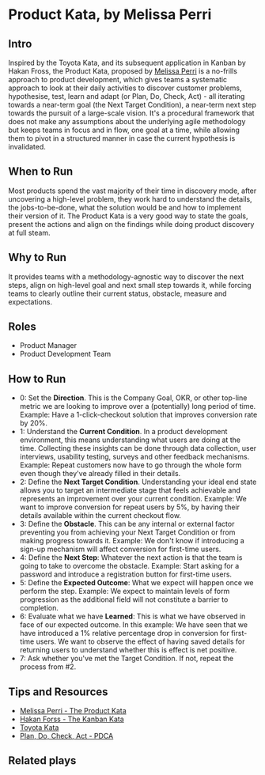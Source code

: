 # Product Kata, by Melissa Perri

## Intro
Inspired by the Toyota Kata, and its subsequent application in Kanban by Hakan Fross, the Product Kata, proposed by [Melissa Perri](http://melissaperri.com/) is a no-frills approach to product development, which gives teams a systematic approach to look at their daily activities to discover customer problems, hypothesise, test, learn and adapt (or Plan, Do, Check, Act) - all iterating towards a near-term goal (the Next Target Condition), a near-term next step towards the pursuit of a large-scale vision. It's a procedural framework that does not make any assumptions about the underlying agile methodology but keeps teams in focus and in flow, one goal at a time, while allowing them to pivot in a structured manner in case the current hypothesis is invalidated.

## When to Run
Most products spend the vast majority of their time in discovery mode, after uncovering a high-level problem, they work hard to understand the details, the jobs-to-be-done, what the solution would be and how to implement their version of it. The Product Kata is a very good way to state the goals, present the actions and align on the findings while doing product discovery at full steam.

## Why to Run
It provides teams with a methodology-agnostic way to discover the next steps, align on high-level goal and next small step towards it, while forcing teams to clearly outline their current status, obstacle, measure and expectations.

## Roles
* Product Manager
* Product Development Team

## How to Run
* 0: Set the **Direction**. This is the Company Goal, OKR, or other top-line metric we are looking to improve over a (potentially) long period of time. Example: Have a 1-click-checkout solution that improves conversion rate by 20%.
* 1: Understand the **Current Condition**. In a product development environment, this means understanding what users are doing at the time. Collecting these insights can be done through data collection, user interviews, usability testing, surveys and other feedback mechanisms. Example: Repeat customers now have to go through the whole form even though they've already filled in their details.
* 2: Define the **Next Target Condition**. Understanding your ideal end state allows you to target an intermediate stage that feels achievable and represents an improvement over your current condition. Example: We want to improve conversion for repeat users by 5%, by having their details available within the current checkout flow.
* 3: Define the **Obstacle**. This can be any internal or external factor preventing you from achieving your Next Target Condition or from making progress towards it. Example: We don't know if introducing a sign-up mechanism will affect conversion for first-time users.
* 4: Define the **Next Step**: Whatever the next action is that the team is going to take to overcome the obstacle. Example: Start asking for a password and introduce a registration button for first-time users.
* 5: Define the **Expected Outcome**: What we expect will happen once we perform the step. Example: We expect to maintain levels of form progression as the additional field will not constitute a barrier to completion.
* 6: Evaluate what we have **Learned**: This is what we have observed in face of our expected outcome. In this example: We have seen that we have introduced a 1% relative percentage drop in conversion for first-time users. We want to observe the effect of having saved details for returning users to understand whether this is effect is net positive.
* 7: Ask whether you've met the Target Condition. If not, repeat the process from #2.

## Tips and Resources

* [Melissa Perri - The Product Kata](http://melissaperri.com/2015/07/22/the-product-kata/)
* [Hakan Forss - The Kanban Kata](https://hakanforss.wordpress.com/tag/kanban-kata/)
* [Toyota Kata](https://en.wikipedia.org/wiki/Toyota_Kata)
* [Plan, Do, Check, Act - PDCA](https://en.wikipedia.org/wiki/PDCA)


## Related plays
